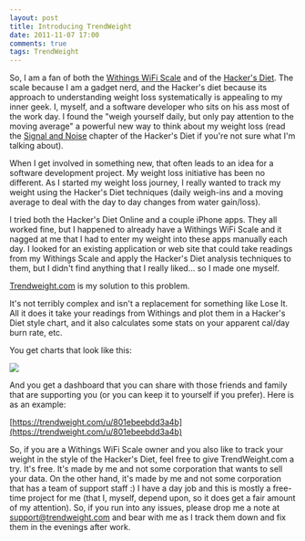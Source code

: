 ```yaml
---
layout: post
title: Introducing TrendWeight
date: 2011-11-07 17:00
comments: true
tags: TrendWeight
---
```


So, I am a fan of both the [Withings WiFi Scale](http://www.withings.com/en/bodyscale) and of the [Hacker's Diet](http://www.fourmilab.ch/hackdiet/).   The scale because I am a gadget nerd, and the Hacker's diet because its approach to understanding weight loss systematically is appealing to my inner geek.  I, myself, and a software developer who sits on his ass most of the work day.  I found the "weigh yourself daily, but only pay attention to the moving average" a powerful new way to think about my weight loss (read the [Signal and Noise](http://www.fourmilab.ch/hackdiet/e4/signalnoise.html) chapter of the Hacker's Diet if you're not sure what I'm talking about).

When I get involved in something new, that often leads to an idea for a software development project. My weight loss initiative has been no different.  As I started my weight loss journey, I really wanted to track my weight using the Hacker's Diet techniques (daily weigh-ins and a moving average to deal with the day to day changes from water gain/loss).

I tried both the Hacker's Diet Online and a couple iPhone apps.  They all worked fine, but I happened to already have a Withings WiFi Scale and it nagged at me that I had to enter my weight into these apps manually each day.  I looked for an existing application or web site that could take readings from my Withings Scale and apply the Hacker's Diet analysis techniques to them, but I didn't find anything that I really liked... so I made one myself.

[Trendweight.com](https://trendweight.com) is my solution to this problem.

It's not terribly complex and isn't a replacement for something like Lose It.  All it does it take your readings from Withings and plot them in a Hacker's Diet style chart, and it also calculates some stats on your apparent cal/day burn rate, etc.

You get charts that look like this:

<img class="fancybox" src="/stuff/trendweight-intro.png" />

And you get a dashboard that you can share with those friends and family that are supporting you (or you can keep it to yourself if you prefer).  Here is as an example:

[https://trendweight.com/u/801ebeebdd3a4b](https://trendweight.com/u/801ebeebdd3a4b)

So, if you are a Withings WiFi Scale owner and you also like to track your weight in the style of the Hacker's Diet, feel free to give TrendWeight.com a try.  It's free.  It's made by me and not some corporation that wants to sell your data.  On the other hand, it's made by me and not some corporation that has a team of support staff :)  I have a day job and this is mostly a free-time project for me (that I, myself, depend upon, so it does get a fair amount of my attention). So, if you run into any issues, please drop me a note at [support@trendweight.com](mailto:support@trendweight.com) and bear with me as I track them down and fix them in the evenings after work.